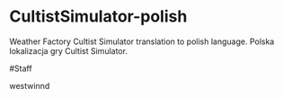 # CultistSimulator-polish
Weather Factory Cultist Simulator translation to polish language. Polska lokalizacja gry Cultist Simulator.

#Staff

westwinnd

